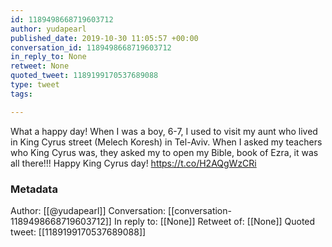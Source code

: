 ```yaml
---
id: 1189498668719603712
author: yudapearl
published_date: 2019-10-30 11:05:57 +00:00
conversation_id: 1189498668719603712
in_reply_to: None
retweet: None
quoted_tweet: 1189199170537689088
type: tweet
tags:

---
```


What a happy day! When I was a boy, 6-7, I used to visit my aunt who lived in King Cyrus street (Melech Koresh) in Tel-Aviv. When I asked my teachers who King Cyrus was, they asked my to open my Bible, book of Ezra, it was all there!!! Happy King Cyrus day! https://t.co/H2AQgWzCRi

### Metadata

Author: [[@yudapearl]]
Conversation: [[conversation-1189498668719603712]]
In reply to: [[None]]
Retweet of: [[None]]
Quoted tweet: [[1189199170537689088]]
